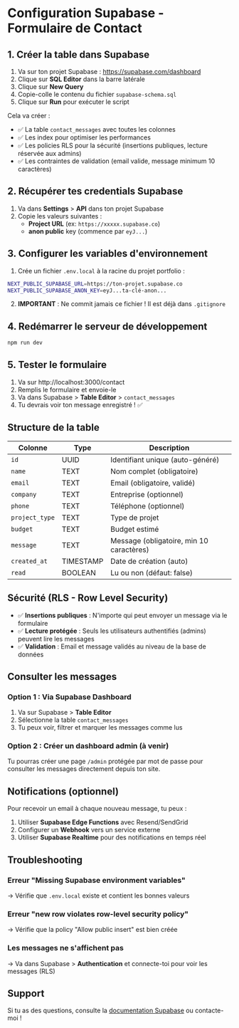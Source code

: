 # Configuration Supabase - Formulaire de Contact

## 1. Créer la table dans Supabase

1. Va sur ton projet Supabase : https://supabase.com/dashboard
2. Clique sur **SQL Editor** dans la barre latérale
3. Clique sur **New Query**
4. Copie-colle le contenu du fichier `supabase-schema.sql`
5. Clique sur **Run** pour exécuter le script

Cela va créer :
- ✅ La table `contact_messages` avec toutes les colonnes
- ✅ Les index pour optimiser les performances
- ✅ Les policies RLS pour la sécurité (insertions publiques, lecture réservée aux admins)
- ✅ Les contraintes de validation (email valide, message minimum 10 caractères)

## 2. Récupérer tes credentials Supabase

1. Va dans **Settings** > **API** dans ton projet Supabase
2. Copie les valeurs suivantes :
   - **Project URL** (ex: `https://xxxxx.supabase.co`)
   - **anon public** key (commence par `eyJ...`)

## 3. Configurer les variables d'environnement

1. Crée un fichier `.env.local` à la racine du projet portfolio :

```bash
NEXT_PUBLIC_SUPABASE_URL=https://ton-projet.supabase.co
NEXT_PUBLIC_SUPABASE_ANON_KEY=eyJ...ta-clé-anon...
```

2. **IMPORTANT** : Ne commit jamais ce fichier ! Il est déjà dans `.gitignore`

## 4. Redémarrer le serveur de développement

```bash
npm run dev
```

## 5. Tester le formulaire

1. Va sur http://localhost:3000/contact
2. Remplis le formulaire et envoie-le
3. Va dans Supabase > **Table Editor** > `contact_messages`
4. Tu devrais voir ton message enregistré ! ✅

## Structure de la table

| Colonne | Type | Description |
|---------|------|-------------|
| `id` | UUID | Identifiant unique (auto-généré) |
| `name` | TEXT | Nom complet (obligatoire) |
| `email` | TEXT | Email (obligatoire, validé) |
| `company` | TEXT | Entreprise (optionnel) |
| `phone` | TEXT | Téléphone (optionnel) |
| `project_type` | TEXT | Type de projet |
| `budget` | TEXT | Budget estimé |
| `message` | TEXT | Message (obligatoire, min 10 caractères) |
| `created_at` | TIMESTAMP | Date de création (auto) |
| `read` | BOOLEAN | Lu ou non (défaut: false) |

## Sécurité (RLS - Row Level Security)

- ✅ **Insertions publiques** : N'importe qui peut envoyer un message via le formulaire
- ✅ **Lecture protégée** : Seuls les utilisateurs authentifiés (admins) peuvent lire les messages
- ✅ **Validation** : Email et message validés au niveau de la base de données

## Consulter les messages

### Option 1 : Via Supabase Dashboard
1. Va sur Supabase > **Table Editor**
2. Sélectionne la table `contact_messages`
3. Tu peux voir, filtrer et marquer les messages comme lus

### Option 2 : Créer un dashboard admin (à venir)
Tu pourras créer une page `/admin` protégée par mot de passe pour consulter les messages directement depuis ton site.

## Notifications (optionnel)

Pour recevoir un email à chaque nouveau message, tu peux :
1. Utiliser **Supabase Edge Functions** avec Resend/SendGrid
2. Configurer un **Webhook** vers un service externe
3. Utiliser **Supabase Realtime** pour des notifications en temps réel

## Troubleshooting

### Erreur "Missing Supabase environment variables"
→ Vérifie que `.env.local` existe et contient les bonnes valeurs

### Erreur "new row violates row-level security policy"
→ Vérifie que la policy "Allow public insert" est bien créée

### Les messages ne s'affichent pas
→ Va dans Supabase > **Authentication** et connecte-toi pour voir les messages (RLS)

## Support

Si tu as des questions, consulte la [documentation Supabase](https://supabase.com/docs) ou contacte-moi !
